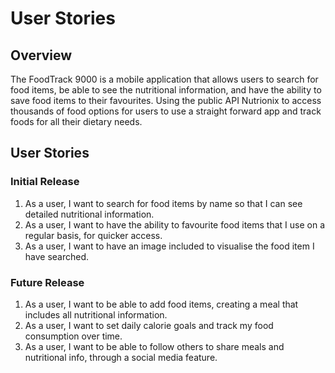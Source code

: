 # User Stories

## Overview
The FoodTrack 9000 is a mobile application that allows users to search for food items, be able to see the nutritional information, and have the ability to save food items to their favourites. 
Using the public API Nutrionix to access thousands of food options for users to use a straight forward app and track foods for all their dietary needs.

## User Stories
### Initial Release
1. As a user, I want to search for food items by name so that I can see detailed nutritional information.
2. As a user, I want to have the ability to favourite food items that I use on a regular basis, for quicker access.
3. As a user, I want to have an image included to visualise the food item I have searched.

### Future Release
1. As a user, I want to be able to add food items, creating a meal that includes all nutritional information.
2. As a user, I want to set daily calorie goals and track my food consumption over time.
3. As a user, I want to be able to follow others to share meals and nutritional info, through a social media feature.
